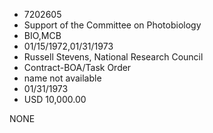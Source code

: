 * 7202605
* Support of the Committee on Photobiology
* BIO,MCB
* 01/15/1972,01/31/1973
* Russell Stevens, National Research Council
* Contract-BOA/Task Order
*   name not available
* 01/31/1973
* USD 10,000.00

NONE
